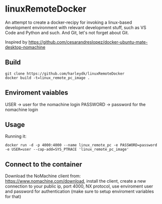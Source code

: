 # linuxRemoteDocker
An attempt to create a docker-recipy for invoking a linux-based development environment with relevant development stuff, such as VS Code and Python and such. And Git, let's not forget about Git.

Inspired by https://github.com/cesarandreslopez/docker-ubuntu-mate-desktop-nomachine


## Build

```
git clone https://github.com/harleydk/linuxRemoteDocker
docker build -t=linux_remote_pc_image .
```

## Enviroment vaiables
USER -> user for the nomachine login
PASSWORD -> password for the nomachine login

## Usage

Running it:

```
docker run -d -p 4000:4000 --name linux_remote_pc -e PASSWORD=password -e USER=user --cap-add=SYS_PTRACE 'linux_remote_pc_image'
```

## Connect to the container

Download the NoMachine client from: https://www.nomachine.com/download, install the client, create a new connection to your public ip, port 4000, NX protocol, use enviroment user and password for authentication (make sure to setup enviroment variables for that)
